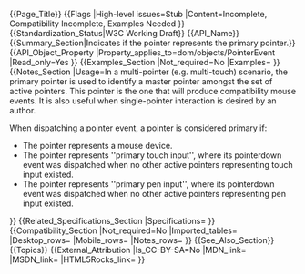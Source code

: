 {{Page_Title}}
{{Flags
|High-level issues=Stub
|Content=Incomplete, Compatibility Incomplete, Examples Needed
}}
{{Standardization_Status|W3C Working Draft}}
{{API_Name}}
{{Summary_Section|Indicates if the pointer represents the primary pointer.}}
{{API_Object_Property
|Property_applies_to=dom/objects/PointerEvent
|Read_only=Yes
}}
{{Examples_Section
|Not_required=No
|Examples=
}}
{{Notes_Section
|Usage=In a multi-pointer (e.g. multi-touch) scenario, the primary pointer is used to identify a master pointer amongst the set of active pointers. This pointer is the one that will produce compatibility mouse events. It is also useful when single-pointer interaction is desired by an author.

When dispatching a pointer event, a pointer is considered primary if: 
* The pointer represents a mouse device.
* The pointer represents ''primary touch input'', where its pointerdown event was dispatched when no other active pointers representing touch input existed.
* The pointer represents ''primary pen input'', where its pointerdown event was dispatched when no other active pointers representing pen input existed.

}}
{{Related_Specifications_Section
|Specifications=
}}
{{Compatibility_Section
|Not_required=No
|Imported_tables=
|Desktop_rows=
|Mobile_rows=
|Notes_rows=
}}
{{See_Also_Section}}
{{Topics}}
{{External_Attribution
|Is_CC-BY-SA=No
|MDN_link=
|MSDN_link=
|HTML5Rocks_link=
}}